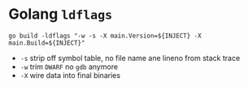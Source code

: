 # Golang `ldflags`

`go build -ldflags "-w -s -X main.Version=${INJECT} -X main.Build=${INJECT}"`
- `-s` strip off symbol table, no file name ane lineno from stack trace
- `-w` trim `DWARF` no `gdb` anymore
- `-X` wire data into final binaries